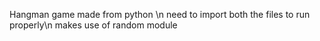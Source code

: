 Hangman game made from python \n
need to import both the files to run properly\n
makes use of random module
